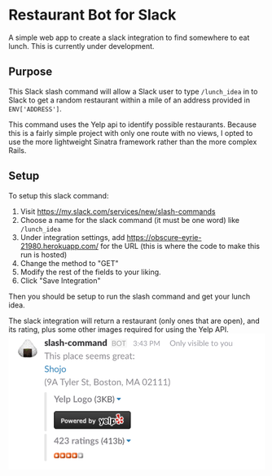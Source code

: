 # Restaurant Bot for Slack

A simple web app to create a slack integration to find somewhere to eat lunch.
This is currently under development.

## Purpose

This Slack slash command will allow a Slack user to type `/lunch_idea` in to
Slack to get a random restaurant within a mile of an address provided in `ENV['ADDRESS']`.

This command uses the Yelp api to identify possible restaurants.
Because this is a fairly simple project with only one route with no views, I opted to use the more lightweight Sinatra framework rather than the more complex Rails.

## Setup

To setup this slack command:

1. Visit https://my.slack.com/services/new/slash-commands
2. Choose a name for the slack command (it must be one word) like `/lunch_idea`
3. Under integration settings, add https://obscure-eyrie-21980.herokuapp.com/ for the URL (this is where the code to make this run is hosted)
4. Change the method to "GET"
5. Modify the rest of the fields to your liking.
6. Click "Save Integration"

Then you should be setup to run the slash command and get your lunch idea.

The slack integration will return a restaurant (only ones that are open), and its rating, plus some other images required for using the Yelp API.
![Sample Slack Response](public/images/sample_response.png "Sample Slack Response")
